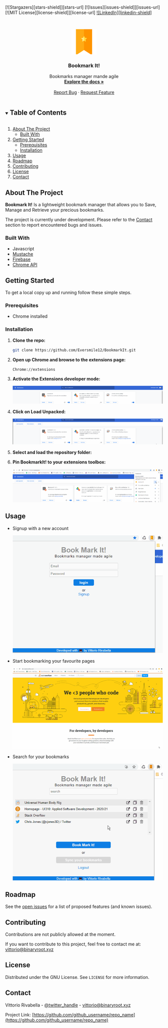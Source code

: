 <!--
*** Thanks for checking out the Best-README-Template. If you have a suggestion
*** that would make this better, please fork the repo and create a pull request
*** or simply open an issue with the tag "enhancement".
*** Thanks again! Now go create something AMAZING! :D
***
***
***
*** To avoid retyping too much info. Do a search and replace for the following:
*** github_username, repo_name, twitter_handle, email, project_title, project_description
-->



<!-- PROJECT SHIELDS -->
<!--
*** I'm using markdown "reference style" links for readability.
*** Reference links are enclosed in brackets [ ] instead of parentheses ( ).
*** See the bottom of this document for the declaration of the reference variables
*** for contributors-url, forks-url, etc. This is an optional, concise syntax you may use.
*** https://www.markdownguide.org/basic-syntax/#reference-style-links
-->

[![Stargazers][stars-shield]][stars-url]
[![Issues][issues-shield]][issues-url]
[![MIT License][license-shield]][license-url]
[![LinkedIn][linkedin-shield]](https://www.linkedin.com/in/vittorio-rivabella/)



<br />
<p align="center">
  <a href="https://github.com/Eversmile12/BookmarkIt">
    <img src="./assets/icons/128x128.png" alt="Logo" width="80" height="80">
  </a>

  <h3 align="center">Bookmark It!</h3>

  <p align="center">
    Bookmarks manager mande agile
    <br />
    <a href="https://github.com/Eversmile12/BookmarkIt"><strong>Explore the docs »</strong></a>
    <br />
    <br />
    <a href="https://github.com/Eversmile12/BookmarkIt/issues">Report Bug</a>
    ·
    <a href="https://github.com/Eversmile12/BookmarkIt/issues">Request Feature</a>
  </p>
</p>



<!-- TABLE OF CONTENTS -->
<details open="open">
  <summary><h2 style="display: inline-block">Table of Contents</h2></summary>
  <ol>
    <li>
      <a href="#about-the-project">About The Project</a>
      <ul>
        <li><a href="#built-with">Built With</a></li>
      </ul>
    </li>
    <li>
      <a href="#getting-started">Getting Started</a>
      <ul>
        <li><a href="#prerequisites">Prerequisites</a></li>
        <li><a href="#installation">Installation</a></li>
      </ul>
    </li>
    <li><a href="#usage">Usage</a></li>
    <li><a href="#roadmap">Roadmap</a></li>
    <li><a href="#contributing">Contributing</a></li>
    <li><a href="#license">License</a></li>
    <li><a href="#contact">Contact</a></li>
  </ol>
</details>



<!-- ABOUT THE PROJECT -->
## About The Project

**Bookmark It!** Is a lightweight bookmark manager that allows you to Save, Manage and Retrieve your precious bookmarks.

The project is currently under development. Please refer to the <a href="#contact">Contact</a> section to report encountered bugs and issues.


### Built With

* Javascript
* [Mustache](https://mustache.github.io/)
* [Firebase](https://firebase.google.com/)
* [Chrome API](https://developer.chrome.com/docs/extensions/reference/)



<!-- GETTING STARTED -->
## Getting Started

To get a local copy up and running follow these simple steps.

### Prerequisites

* Chrome installed

### Installation

1. **Clone the repo:**
   ```sh
   git clone https://github.com/Eversmile12/BookmarkIt.git
   ```
2. **Open up Chrome and browse to the extensions page:**
   ```sh
   Chrome://extensions
   ```
3. **Activate the Extensions developer mode:**

   ![developerMode](./assets/extensions-developer-mode.gif)

4. **Click on Load Unpacked:**

   ![Load Upacked button](./assets/load-unpacked-button.gif)

5. **Select and load the repository folder:**
   
6. **Pin BookmarkIt! to your extensions toolbox:**

   ![Pin BookmarkIt!](./assets/pin-bookmarkit.gif)



<!-- USAGE EXAMPLES -->
## Usage

* Signup with a new account
  
    ![Singup to bookmarkit](./assets/signup.gif)

* Start bookmarking your favourite pages
  
    ![Save Bookmarks](./assets/bookmarking.gif)

* Search for your bookmarks
  
    ![Search Bookmarks](./assets/searching.gif)



<!-- ROADMAP -->
## Roadmap

See the [open issues](https://github.com/Eversmile12/BookmarkIt/issues) for a list of proposed features (and known issues).



<!-- CONTRIBUTING -->
## Contributing

Contributions are not publicly allowed at the moment.

If you want to contribute to this project, feel free to contact me at: <a href="mailto:vittorio@binaryroot.xyz">vittorio@binaryroot.xyz</a>



<!-- LICENSE -->
## License

Distributed under the GNU  License. See `LICENSE` for more information.



<!-- CONTACT -->
## Contact

Vittorio Rivabella - [@twitter_handle](https://twitter.com/VittoRivabella) - vittorio@binaryroot.xyz

Project Link: [https://github.com/github_username/repo_name](https://github.com/github_username/repo_name)





